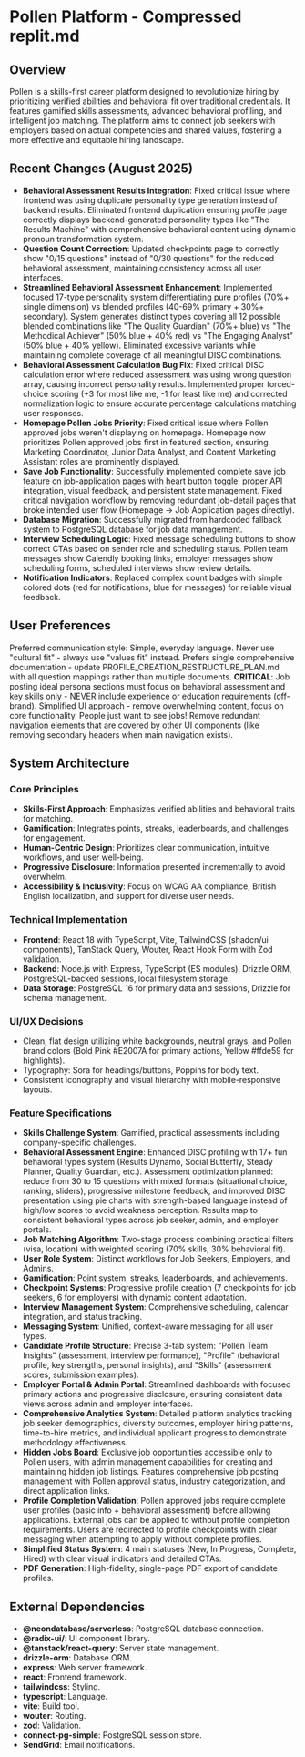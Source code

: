 # Pollen Platform - Compressed replit.md

## Overview

Pollen is a skills-first career platform designed to revolutionize hiring by prioritizing verified abilities and behavioral fit over traditional credentials. It features gamified skills assessments, advanced behavioral profiling, and intelligent job matching. The platform aims to connect job seekers with employers based on actual competencies and shared values, fostering a more effective and equitable hiring landscape.

## Recent Changes (August 2025)
- **Behavioral Assessment Results Integration**: Fixed critical issue where frontend was using duplicate personality type generation instead of backend results. Eliminated frontend duplication ensuring profile page correctly displays backend-generated personality types like "The Results Machine" with comprehensive behavioral content using dynamic pronoun transformation system.
- **Question Count Correction**: Updated checkpoints page to correctly show "0/15 questions" instead of "0/30 questions" for the reduced behavioral assessment, maintaining consistency across all user interfaces.
- **Streamlined Behavioral Assessment Enhancement**: Implemented focused 17-type personality system differentiating pure profiles (70%+ single dimension) vs blended profiles (40-69% primary + 30%+ secondary). System generates distinct types covering all 12 possible blended combinations like "The Quality Guardian" (70%+ blue) vs "The Methodical Achiever" (50% blue + 40% red) vs "The Engaging Analyst" (50% blue + 40% yellow). Eliminated excessive variants while maintaining complete coverage of all meaningful DISC combinations.
- **Behavioral Assessment Calculation Bug Fix**: Fixed critical DISC calculation error where reduced assessment was using wrong question array, causing incorrect personality results. Implemented proper forced-choice scoring (+3 for most like me, -1 for least like me) and corrected normalization logic to ensure accurate percentage calculations matching user responses.
- **Homepage Pollen Jobs Priority**: Fixed critical issue where Pollen approved jobs weren't displaying on homepage. Homepage now prioritizes Pollen approved jobs first in featured section, ensuring Marketing Coordinator, Junior Data Analyst, and Content Marketing Assistant roles are prominently displayed.
- **Save Job Functionality**: Successfully implemented complete save job feature on job-application pages with heart button toggle, proper API integration, visual feedback, and persistent state management. Fixed critical navigation workflow by removing redundant job-detail pages that broke intended user flow (Homepage → Job Application pages directly).
- **Database Migration**: Successfully migrated from hardcoded fallback system to PostgreSQL database for job data management.
- **Interview Scheduling Logic**: Fixed message scheduling buttons to show correct CTAs based on sender role and scheduling status. Pollen team messages show Calendly booking links, employer messages show scheduling forms, scheduled interviews show review details.
- **Notification Indicators**: Replaced complex count badges with simple colored dots (red for notifications, blue for messages) for reliable visual feedback.

## User Preferences

Preferred communication style: Simple, everyday language.
Never use "cultural fit" - always use "values fit" instead.
Prefers single comprehensive documentation - update PROFILE_CREATION_RESTRUCTURE_PLAN.md with all question mappings rather than multiple documents.
**CRITICAL**: Job posting ideal persona sections must focus on behavioral assessment and key skills only - NEVER include experience or education requirements (off-brand).
Simplified UI approach - remove overwhelming content, focus on core functionality. People just want to see jobs!
Remove redundant navigation elements that are covered by other UI components (like removing secondary headers when main navigation exists).

## System Architecture

### Core Principles
- **Skills-First Approach**: Emphasizes verified abilities and behavioral traits for matching.
- **Gamification**: Integrates points, streaks, leaderboards, and challenges for engagement.
- **Human-Centric Design**: Prioritizes clear communication, intuitive workflows, and user well-being.
- **Progressive Disclosure**: Information presented incrementally to avoid overwhelm.
- **Accessibility & Inclusivity**: Focus on WCAG AA compliance, British English localization, and support for diverse user needs.

### Technical Implementation
- **Frontend**: React 18 with TypeScript, Vite, TailwindCSS (shadcn/ui components), TanStack Query, Wouter, React Hook Form with Zod validation.
- **Backend**: Node.js with Express, TypeScript (ES modules), Drizzle ORM, PostgreSQL-backed sessions, local filesystem storage.
- **Data Storage**: PostgreSQL 16 for primary data and sessions, Drizzle for schema management.

### UI/UX Decisions
- Clean, flat design utilizing white backgrounds, neutral grays, and Pollen brand colors (Bold Pink #E2007A for primary actions, Yellow #ffde59 for highlights).
- Typography: Sora for headings/buttons, Poppins for body text.
- Consistent iconography and visual hierarchy with mobile-responsive layouts.

### Feature Specifications
- **Skills Challenge System**: Gamified, practical assessments including company-specific challenges.
- **Behavioral Assessment Engine**: Enhanced DISC profiling with 17+ fun behavioral types system (Results Dynamo, Social Butterfly, Steady Planner, Quality Guardian, etc.). Assessment optimization planned: reduce from 30 to 15 questions with mixed formats (situational choice, ranking, sliders), progressive milestone feedback, and improved DISC presentation using pie charts with strength-based language instead of high/low scores to avoid weakness perception. Results map to consistent behavioral types across job seeker, admin, and employer portals.
- **Job Matching Algorithm**: Two-stage process combining practical filters (visa, location) with weighted scoring (70% skills, 30% behavioral fit).
- **User Role System**: Distinct workflows for Job Seekers, Employers, and Admins.
- **Gamification**: Point system, streaks, leaderboards, and achievements.
- **Checkpoint Systems**: Progressive profile creation (7 checkpoints for job seekers, 6 for employers) with dynamic content adaptation.
- **Interview Management System**: Comprehensive scheduling, calendar integration, and status tracking.
- **Messaging System**: Unified, context-aware messaging for all user types.
- **Candidate Profile Structure**: Precise 3-tab system: "Pollen Team Insights" (assessment, interview performance), "Profile" (behavioral profile, key strengths, personal insights), and "Skills" (assessment scores, submission examples).
- **Employer Portal & Admin Portal**: Streamlined dashboards with focused primary actions and progressive disclosure, ensuring consistent data views across admin and employer interfaces.
- **Comprehensive Analytics System**: Detailed platform analytics tracking job seeker demographics, diversity outcomes, employer hiring patterns, time-to-hire metrics, and individual applicant progress to demonstrate methodology effectiveness.
- **Hidden Jobs Board**: Exclusive job opportunities accessible only to Pollen users, with admin management capabilities for creating and maintaining hidden job listings. Features comprehensive job posting management with Pollen approval status, industry categorization, and direct application links.
- **Profile Completion Validation**: Pollen approved jobs require complete user profiles (basic info + behavioral assessment) before allowing applications. External jobs can be applied to without profile completion requirements. Users are redirected to profile checkpoints with clear messaging when attempting to apply without complete profiles.
- **Simplified Status System**: 4 main statuses (New, In Progress, Complete, Hired) with clear visual indicators and detailed CTAs.
- **PDF Generation**: High-fidelity, single-page PDF export of candidate profiles.

## External Dependencies

- **@neondatabase/serverless**: PostgreSQL database connection.
- **@radix-ui/**: UI component library.
- **@tanstack/react-query**: Server state management.
- **drizzle-orm**: Database ORM.
- **express**: Web server framework.
- **react**: Frontend framework.
- **tailwindcss**: Styling.
- **typescript**: Language.
- **vite**: Build tool.
- **wouter**: Routing.
- **zod**: Validation.
- **connect-pg-simple**: PostgreSQL session store.
- **SendGrid**: Email notifications.